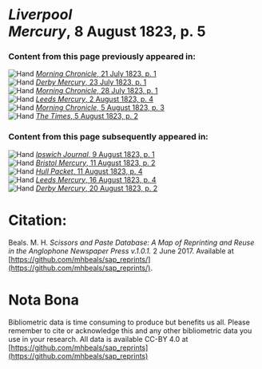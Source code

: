 # *Liverpool Mercury*, 8 August 1823, p. 5  
  
### Content from this page previously appeared in:  
![Hand](http://scissorsandpaste.net/wp-content/uploads/2017/06/smallhandpointer.png) [*Morning Chronicle*, 21 July 1823, p. 1](https://mhbeals.github.io/sap_html/Morning-Chronicle/Morning-Chronicle-21-July-1823-p-1)  
![Hand](http://scissorsandpaste.net/wp-content/uploads/2017/06/smallhandpointer.png) [*Derby Mercury*, 23 July 1823, p. 1](https://mhbeals.github.io/sap_html/Derby-Mercury/Derby-Mercury-23-July-1823-p-1)  
![Hand](http://scissorsandpaste.net/wp-content/uploads/2017/06/smallhandpointer.png) [*Morning Chronicle*, 28 July 1823, p. 1](https://mhbeals.github.io/sap_html/Morning-Chronicle/Morning-Chronicle-28-July-1823-p-1)  
![Hand](http://scissorsandpaste.net/wp-content/uploads/2017/06/smallhandpointer.png) [*Leeds Mercury*, 2 August 1823, p. 4](https://mhbeals.github.io/sap_html/Leeds-Mercury/Leeds-Mercury-2-August-1823-p-4)  
![Hand](http://scissorsandpaste.net/wp-content/uploads/2017/06/smallhandpointer.png) [*Morning Chronicle*, 5 August 1823, p. 3](https://mhbeals.github.io/sap_html/Morning-Chronicle/Morning-Chronicle-5-August-1823-p-3)  
![Hand](http://scissorsandpaste.net/wp-content/uploads/2017/06/smallhandpointer.png) [*The Times*, 5 August 1823, p. 2](https://mhbeals.github.io/sap_html/The-Times/The-Times-5-August-1823-p-2)  
  
### Content from this page subsequently appeared in:  
![Hand](http://scissorsandpaste.net/wp-content/uploads/2017/06/smallhandpointer.png) [*Ipswich Journal*, 9 August 1823, p. 1](https://mhbeals.github.io/sap_html/Ipswich-Journal/Ipswich-Journal-9-August-1823-p-1)  
![Hand](http://scissorsandpaste.net/wp-content/uploads/2017/06/smallhandpointer.png) [*Bristol Mercury*, 11 August 1823, p. 2](https://mhbeals.github.io/sap_html/Bristol-Mercury/Bristol-Mercury-11-August-1823-p-2)  
![Hand](http://scissorsandpaste.net/wp-content/uploads/2017/06/smallhandpointer.png) [*Hull Packet*, 11 August 1823, p. 4](https://mhbeals.github.io/sap_html/Hull-Packet/Hull-Packet-11-August-1823-p-4)  
![Hand](http://scissorsandpaste.net/wp-content/uploads/2017/06/smallhandpointer.png) [*Leeds Mercury*, 16 August 1823, p. 4](https://mhbeals.github.io/sap_html/Leeds-Mercury/Leeds-Mercury-16-August-1823-p-4)  
![Hand](http://scissorsandpaste.net/wp-content/uploads/2017/06/smallhandpointer.png) [*Derby Mercury*, 20 August 1823, p. 2](https://mhbeals.github.io/sap_html/Derby-Mercury/Derby-Mercury-20-August-1823-p-2)  


# Citation: 

Beals. M. H. *Scissors and Paste Database: A Map of Reprinting and Reuse in the Anglophone Newspaper Press v.1.0.1.* 2 June 2017. Available at [https://github.com/mhbeals/sap_reprints/](https://github.com/mhbeals/sap_reprints/). 

# Nota Bona

Bibliometric data is time consuming to produce but benefits us all. Please remember to cite or acknowledge this and any other bibliometric data you use in your research. All data is available CC-BY 4.0 at [https://github.com/mhbeals/sap_reprints](https://github.com/mhbeals/sap_reprints)